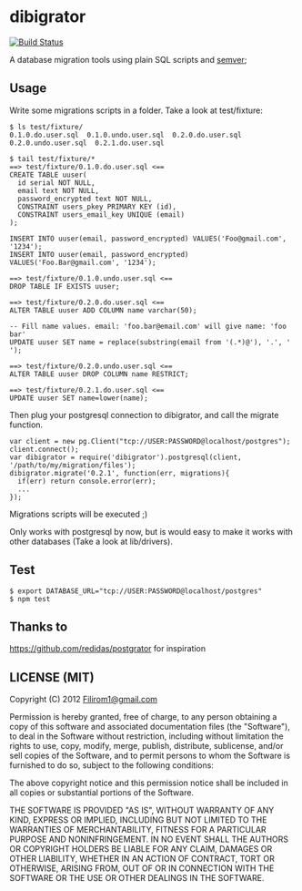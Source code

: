 # dibigrator
[![Build Status](https://travis-ci.org/Filirom1/dibigrator.png)](https://travis-ci.org/Filirom1/dibigrator)

A database migration tools using plain SQL scripts and [semver](https://npmjs.org/doc/semver.html);

## Usage

Write some migrations scripts in a folder. Take a look at test/fixture:

    $ ls test/fixture/
    0.1.0.do.user.sql  0.1.0.undo.user.sql  0.2.0.do.user.sql  0.2.0.undo.user.sql  0.2.1.do.user.sql

    $ tail test/fixture/*
    ==> test/fixture/0.1.0.do.user.sql <==
    CREATE TABLE uuser(
      id serial NOT NULL,
      email text NOT NULL,
      password_encrypted text NOT NULL,
      CONSTRAINT users_pkey PRIMARY KEY (id),
      CONSTRAINT users_email_key UNIQUE (email)
    );

    INSERT INTO uuser(email, password_encrypted) VALUES('Foo@gmail.com', '1234');
    INSERT INTO uuser(email, password_encrypted) VALUES('Foo.Bar@gmail.com', '1234');

    ==> test/fixture/0.1.0.undo.user.sql <==
    DROP TABLE IF EXISTS uuser;

    ==> test/fixture/0.2.0.do.user.sql <==
    ALTER TABLE uuser ADD COLUMN name varchar(50);

    -- Fill name values. email: 'foo.bar@email.com' will give name: 'foo bar'
    UPDATE uuser SET name = replace(substring(email from '(.*)@'), '.', ' ');

    ==> test/fixture/0.2.0.undo.user.sql <==
    ALTER TABLE uuser DROP COLUMN name RESTRICT;

    ==> test/fixture/0.2.1.do.user.sql <==
    UPDATE uuser SET name=lower(name);

Then plug your postgresql connection to dibigrator, and call the migrate function.

    var client = new pg.Client("tcp://USER:PASSWORD@localhost/postgres");
    client.connect();
    var dibigrator = require('dibigrator').postgresql(client, '/path/to/my/migration/files');
    dibigrator.migrate('0.2.1', function(err, migrations){
      if(err) return console.error(err);
      ...
    });

Migrations scripts will be executed ;)

Only works with postgresql by now, but is would easy to make it works with other databases (Take a look at lib/drivers).

## Test

    $ export DATABASE_URL="tcp://USER:PASSWORD@localhost/postgres"
    $ npm test

## Thanks to

<https://github.com/redidas/postgrator> for inspiration

## LICENSE (MIT)

Copyright (C) 2012 <Filirom1@gmail.com>

Permission is hereby granted, free of charge, to any person obtaining a copy of this software and associated documentation files (the "Software"), to deal in the Software without restriction, including without limitation the rights to use, copy, modify, merge, publish, distribute, sublicense, and/or sell copies of the Software, and to permit persons to whom the Software is furnished to do so, subject to the following conditions:

The above copyright notice and this permission notice shall be included in all copies or substantial portions of the Software.

THE SOFTWARE IS PROVIDED "AS IS", WITHOUT WARRANTY OF ANY KIND, EXPRESS OR IMPLIED, INCLUDING BUT NOT LIMITED TO THE WARRANTIES OF MERCHANTABILITY, FITNESS FOR A PARTICULAR PURPOSE AND NONINFRINGEMENT. IN NO EVENT SHALL THE AUTHORS OR COPYRIGHT HOLDERS BE LIABLE FOR ANY CLAIM, DAMAGES OR OTHER LIABILITY, WHETHER IN AN ACTION OF CONTRACT, TORT OR OTHERWISE, ARISING FROM, OUT OF OR IN CONNECTION WITH THE SOFTWARE OR THE USE OR OTHER DEALINGS IN THE SOFTWARE.
